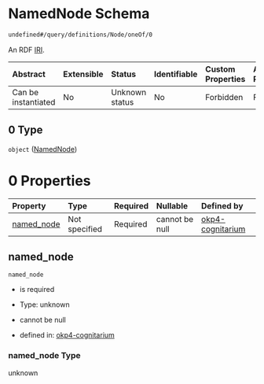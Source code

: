 # NamedNode Schema

```txt
undefined#/query/definitions/Node/oneOf/0
```

An RDF [IRI](https://www.w3.org/TR/rdf11-concepts/#dfn-iri).

| Abstract            | Extensible | Status         | Identifiable | Custom Properties | Additional Properties | Access Restrictions | Defined In                                                                     |
| :------------------ | :--------- | :------------- | :----------- | :---------------- | :-------------------- | :------------------ | :----------------------------------------------------------------------------- |
| Can be instantiated | No         | Unknown status | No           | Forbidden         | Forbidden             | none                | [okp4-cognitarium.json\*](schema/okp4-cognitarium.json "open original schema") |

## 0 Type

`object` ([NamedNode](okp4-cognitarium-querymsg-definitions-node-oneof-namednode.md))

# 0 Properties

| Property                   | Type          | Required | Nullable       | Defined by                                                                                                                                                                |
| :------------------------- | :------------ | :------- | :------------- | :------------------------------------------------------------------------------------------------------------------------------------------------------------------------ |
| [named\_node](#named_node) | Not specified | Required | cannot be null | [okp4-cognitarium](okp4-cognitarium-querymsg-definitions-node-oneof-namednode-properties-named_node.md "undefined#/query/definitions/Node/oneOf/0/properties/named_node") |

## named\_node

`named_node`

* is required

* Type: unknown

* cannot be null

* defined in: [okp4-cognitarium](okp4-cognitarium-querymsg-definitions-node-oneof-namednode-properties-named_node.md "undefined#/query/definitions/Node/oneOf/0/properties/named_node")

### named\_node Type

unknown
